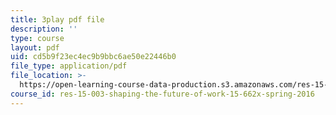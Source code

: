 ```yaml
---
title: 3play pdf file
description: ''
type: course
layout: pdf
uid: cd5b9f23ec4ec9b9bbc6ae50e22446b0
file_type: application/pdf
file_location: >-
  https://open-learning-course-data-production.s3.amazonaws.com/res-15-003-shaping-the-future-of-work-15-662x-spring-2016/cd5b9f23ec4ec9b9bbc6ae50e22446b0_lbqlj1g8gu0.pdf
course_id: res-15-003-shaping-the-future-of-work-15-662x-spring-2016
---
```

